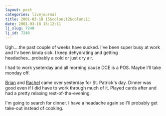 ```yaml
---
layout: post
categories: livejournal
title: 2001-03-18 15&colon;12&colon;11
date: 2001-03-18 15:12:11
lj_slug: 7240
lj_id: 7240
---
```

Ugh....the past couple of weeks have sucked. I've been super busy at work and I'v been kinda sick. I keep dehydrating and getting headaches...probably a cold or just dry air.  



I had to work yseterday and all morning cause DCE is a POS. Maybe I'll take monday off.  



[Brian](http://www.livejournal.com/users/fishslayer) and [Rachel](http://www.livejournal.com/users/fuzzybunny) came over yesterday for St. Patrick's day. Dinner was good even if I did have to work through much of it. Played cards after and had a pretty relaxing rest-of-the-evening.  



I'm going to search for dinner. I have a headache again so I'll probably get take-out instead of cooking.
